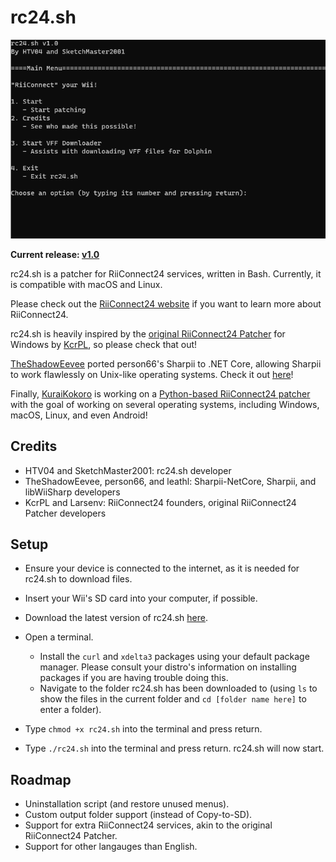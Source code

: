 # rc24.sh
![rc24.sh Screenshot](/images/rc24.sh_Screenshot.png)

**Current release: [v1.0](https://github.com/HTV04/rc24.sh/releases/tag/v1.0)**

rc24.sh is a patcher for RiiConnect24 services, written in Bash. Currently, it is compatible with macOS and Linux.

Please check out the [RiiConnect24 website](https://rc24.xyz/) if you want to learn more about RiiConnect24.

rc24.sh is heavily inspired by the [original RiiConnect24 Patcher](https://github.com/RiiConnect24/RiiConnect24-Patcher) for Windows by [KcrPL](https://github.com/KcrPL), so please check that out!

[TheShadowEevee](https://github.com/TheShadowEevee) ported person66's Sharpii to .NET Core, allowing Sharpii to work flawlessly on Unix-like operating systems. Check it out [here](https://github.com/TheShadowEevee/Sharpii-NetCore)!

Finally, [KuraiKokoro](https://github.com/KuraiKokoro) is working on a [Python-based RiiConnect24 patcher](https://github.com/KuraiKokoro/RiiConnect24-PyPatcher) with the goal of working on several operating systems, including Windows, macOS, Linux, and even Android!

## Credits
* HTV04 and SketchMaster2001: rc24.sh developer
* TheShadowEevee, person66, and leathl: Sharpii-NetCore, Sharpii, and libWiiSharp developers
* KcrPL and Larsenv: RiiConnect24 founders, original RiiConnect24 Patcher developers

## Setup
* Ensure your device is connected to the internet, as it is needed for rc24.sh to download files.
* Insert your Wii's SD card into your computer, if possible.

* Download the latest version of rc24.sh [here](https://github.com/HTV04/rc24.sh/releases/latest).
* Open a terminal.
  * Install the `curl` and `xdelta3` packages using your default package manager. Please consult your distro's information on installing packages if you are having trouble doing this.
  * Navigate to the folder rc24.sh has been downloaded to (using `ls` to show the files in the current folder and `cd [folder name here]` to enter a folder).
* Type `chmod +x rc24.sh` into the terminal and press return.
* Type `./rc24.sh` into the terminal and press return. rc24.sh will now start.

## Roadmap
* Uninstallation script (and restore unused menus).
* Custom output folder support (instead of Copy-to-SD).
* Support for extra RiiConnect24 services, akin to the original RiiConnect24 Patcher.
* Support for other langauges than English.
